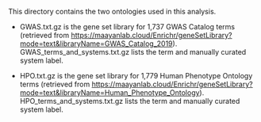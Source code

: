 This directory contains the two ontologies used in this analysis.

- GWAS.txt.gz is the gene set library for 1,737 GWAS Catalog terms (retrieved from https://maayanlab.cloud/Enrichr/geneSetLibrary?mode=text&libraryName=GWAS_Catalog_2019). GWAS_terms_and_systems.txt.gz lists the term and manually curated system label.

- HPO.txt.gz is the gene set library for 1,779 Human Phenotype Ontology terms (retrieved from https://maayanlab.cloud/Enrichr/geneSetLibrary?mode=text&libraryName=Human_Phenotype_Ontology). HPO_terms_and_systems.txt.gz lists the term and manually curated system label.
